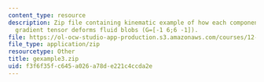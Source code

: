 ```yaml
---
content_type: resource
description: Zip file containing kinematic example of how each component of the velocity
  gradient tensor deforms fluid blobs (G=[-1 6;6 -1]).
file: https://ol-ocw-studio-app-production.s3.amazonaws.com/courses/12-800-fluid-dynamics-of-the-atmosphere-and-ocean-fall-2004/f3f6f35fc645a026a78de221c4ccda2e_gexample3.zip
file_type: application/zip
resourcetype: Other
title: gexample3.zip
uid: f3f6f35f-c645-a026-a78d-e221c4ccda2e
---
```

